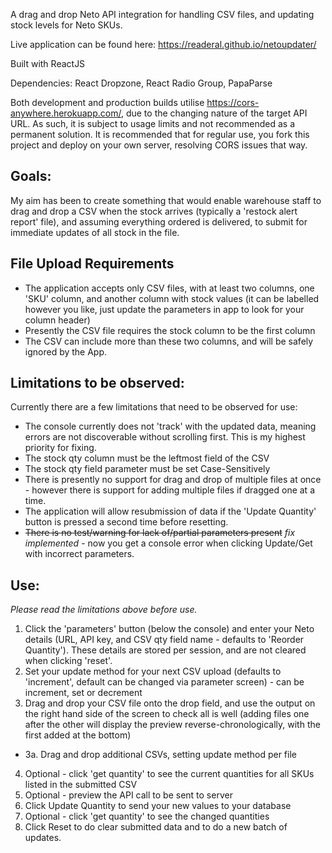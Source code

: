 A drag and drop Neto API integration for handling CSV files, and updating stock levels for Neto SKUs.

Live application can be found here: <https://readeral.github.io/netoupdater/>

Built with ReactJS

Dependencies: React Dropzone, React Radio Group, PapaParse

Both development and production builds utilise <https://cors-anywhere.herokuapp.com/>, due to the changing nature of the target API URL. As such, it is subject to usage limits and not recommended as a permanent solution. It is recommended that for regular use, you fork this project and deploy on your own server, resolving CORS issues that way.

## Goals:
My aim has been to create something that would enable warehouse staff to drag and drop a CSV when the stock arrives (typically a 'restock alert report' file), and assuming everything ordered is delivered, to submit for  immediate updates of all stock in the file.

## File Upload Requirements
-   The application accepts only CSV files, with at least two columns, one 'SKU' column, and another column with stock values (it can be labelled however you like, just update the parameters in app to look for your column header)
-   Presently the CSV file requires the stock column to be the first column
-   The CSV can include more than these two columns, and will be safely ignored by the App.

## Limitations to be observed:
Currently there are a few limitations that need to be observed for use:
-   The console currently does not 'track' with the updated data, meaning errors are not discoverable without scrolling first. This is my highest priority for fixing.
-   The stock qty column must be the leftmost field of the CSV
-   The stock qty field parameter must be set Case-Sensitively
-   There is presently no support for drag and drop of multiple files at once - however there is support for adding multiple files if dragged one at a time.
-   The application will allow resubmission of data if the 'Update Quantity' button is pressed a second time before resetting.
-   ~~There is no test/warning for lack of/partial parameters present~~ *fix implemented* - now you get a console error when clicking Update/Get with incorrect parameters.

## Use:
*Please read the limitations above before use.*
1.  Click the 'parameters' button (below the console) and enter your Neto details (URL, API key, and CSV qty field name - defaults to 'Reorder Quantity'). These details are stored per session, and are not cleared when clicking 'reset'.
2.  Set your update method for your next CSV upload (defaults to 'increment', default can be changed via parameter screen) - can be increment, set or decrement
3.  Drag and drop your CSV file onto the drop field, and use the output on the right hand side of the screen to check all is well (adding files one after the other will display the preview reverse-chronologically, with the first added at the bottom)
*   3a. Drag and drop additional CSVs, setting update method per file
4.  Optional - click 'get quantity' to see the current quantities for all SKUs listed in the submitted CSV
5.  Optional - preview the API call to be sent to server
6.  Click Update Quantity to send your new values to your database
7.  Optional - click 'get quantity' to see the changed quantities
8.  Click Reset to do clear submitted data and to do a new batch of updates.
